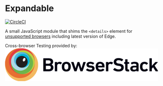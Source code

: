 # Expandable

[![CircleCI](https://circleci.com/gh/justingeeslin/expandable.svg?style=svg)](https://circleci.com/gh/justingeeslin/expandable)

A small JavaScript module that shims the `<details>` element for [unsupported browsers](https://caniuse.com/#search=details) including latest version of Edge.

Cross-browser Testing provided by:
<br>
<a href="https://browserstack.com">
![BrowserStack Logo](https://github.com/justingeeslin/expandable/blob/develop/docs/Browserstack-logo@2x.png?raw=true)
</a>

